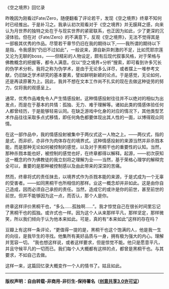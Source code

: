 《空之境界》回忆录

昨晚因为刚看过Fate/Zero，随便翻看了评论若干，发现《空之境界》终章不知何时已经推出。于是补习之。我承认初次观看对于《空之境界》并无膜拜之感，向来认为月世界的独特之处在于与现实世界的紧密联系，也正因为如此，少了更深的沉浸体验。但在对《Fate/Zero》的不满意下，反观《空之境界》，无法不觉得其是一部极其优秀的作品。尽管若干章节仍旧在我的期待以下,——我所谓的期待以下是指，令我感到“仍旧不过如此”，一般说来，源自新异刺激的不足，比如荒耶宗莲又沦为无聊的boss，——但精彩的人物设定，颇有后现代叙事风格，对于荣格与佛教概念的把握等，都令人满意。仅以“空之境界+分析”搜索，即可看到许多冗长的伪学术分析。我将之称为伪学术，是由于无论多么详尽，或者摆上一堆参考文献，仍旧缺乏学术研究的基本要素，譬如鲜明新颖的论点。于是感觉，无论如何，还是再读原著为上。因此，我并不想在文本工作尚不扎实的现在去做这种徒劳的努力，仅将我的观感呈上。

通常，优秀作品难免令人产生情感投射。这种情感投射往往并不以绝对的相似为出发点，而是在于基本的共情：孤独、无力、难于理解等。诸如此类的情感体验任何人都曾经历，于是能够轻易认同。在缺乏游戏中化身的对应的情况下，其他类型艺术作品往往采取多点式移情，即任何角色都要体现出其人性的一面，以博得观众同情。

在这一部作品中，我的情感投射被集中于两仪式这一人物之上。——两仪式，指的是式，而非织，亦非作为肉体存在的境界式。这种情感投射的来源当然并非杀戮本能，而是那种无论如何被控制的感觉，以及对于黑桐干也的重要性的认知。当然，那种杀戮本能也好，被控制的感觉也好，在终章都得以解释。起源，——初次获知这一概念的作为佛教徒的我立刻将之理解为业——当然，基于荣格心理学的解释完全可以，重要的是那种被控制感以及由此带来的深深的苦痛。

然而，终章将式的责任抹去，以境界式作为杀戮本能的来源，于是式成为一个无辜的受害者。——如同黑桐干也所相信的那样。业这一概念却并非如此。这是由你自己造成，因而必须自己承担的责任。当然，造成它的或许是你的前世，甚至前世的前世。但并不能够因为这一点，而否认，那个人是你。

终章这样评价黑桐干也，“多么……孤独啊……”。我才惊觉自己在很长时间里忘记了黑桐干也的孤独。或许式也一样。因为这个人从来那样平凡，那样坚定，那样微笑，所以我们倾向于认为他本来如此。可是，真的有“本来如此”这样的存在吗？

豆瓣上有这样一条评论，“更值得一提的是，黑桐干也这个饱满的人，他是我一生的向往，是我毕生的寻找。他集所有美好品质与一身，拥有极为强大的内心。理解并宽容一切。 ”我也想这样说，或者这样要求，但是惊觉不能。他只是愿意平凡，并且守候平凡的一切而已。我们每个人大概都有这样的点，都曾是黑桐干也。与其要求，不如自己去做。


这样一来，这篇回忆录大概变作一个人的情书了。姑且如此。

---
**版权声明：自由转载-非商用-非衍生-保持署名（[创意共享3.0许可证](https://creativecommons.org/licenses/by-nc-nd/3.0/deed.zh)）**